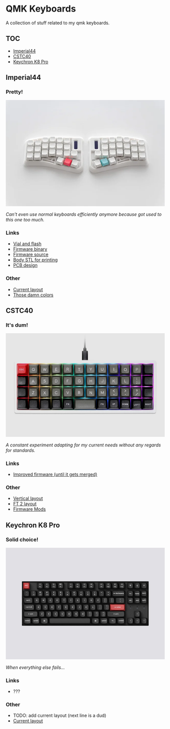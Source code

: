 # QMK Keyboards

A collection of stuff related to my qmk keyboards.

## TOC
- [Imperial44](#imperial44)
- [CSTC40](#cstc40)
- [Keychron K8 Pro](#keychron-k8-pro)

## Imperial44

### Pretty!

![The keyboard itself!](images/imperial44.jpg)

*Can't even use normal keyboards efficiently anymore because got used to this one too much.*

### Links

- [Vial and flash](https://ergohaven.xyz/docs/imperial44)
- [Firmware binary](https://github.com/ergohaven/keymap_hub)
- [Firmware source](https://github.com/ergohaven/vial-qmk/tree/vial/keyboards/ergohaven)
- [Body STL for printing](https://github.com/ergohaven/imperial44)
- [PCB design](https://oshwlab.com/yuriiq/imperial44v1)

### Other

- [Current layout](vial/imperial44-adjust.vil)
- [Those damn colors](notes/imperial44-colors.txt)

## CSTC40

### It's dum!

![The keyboard itself!](images/cstc40.jpg)

*A constant experiment adapting for my current needs without any regards for standards.*

### Links

- [Improved firmware (until it gets merged)](https://github.com/itsvar8/vial-qmk/tree/cstc40)

### Other

- [Vertical layout](vial/cstc40-space-sim.vil)
- [FT 2 layout](vial/cstc40-fasttracker-2.vil)
- [Firmware Mods](notes/cstc40-mods.txt)

## Keychron K8 Pro

### Solid choice!

![The keyboard itself!](images/keychron-k8-pro.jpg)

*When everything else fails...*

### Links

- ???

### Other

- TODO: add current layout (next line is a dud)
- [Current layout](vial/keychron-k8-pro.vil)

